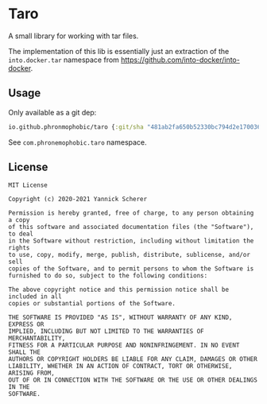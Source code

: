 # Taro

A small library for working with tar files.

The implementation of this lib is essentially just an extraction of the `into.docker.tar` namespace from https://github.com/into-docker/into-docker.

## Usage

Only available as a git dep:
```clojure
io.github.phronmophobic/taro {:git/sha "481ab2fa650b52330bc794d2e170036c34233e82" :git/tag "v1.2"}
```

See `com.phronemophobic.taro` namespace.



## License

```
MIT License

Copyright (c) 2020-2021 Yannick Scherer

Permission is hereby granted, free of charge, to any person obtaining a copy
of this software and associated documentation files (the "Software"), to deal
in the Software without restriction, including without limitation the rights
to use, copy, modify, merge, publish, distribute, sublicense, and/or sell
copies of the Software, and to permit persons to whom the Software is
furnished to do so, subject to the following conditions:

The above copyright notice and this permission notice shall be included in all
copies or substantial portions of the Software.

THE SOFTWARE IS PROVIDED "AS IS", WITHOUT WARRANTY OF ANY KIND, EXPRESS OR
IMPLIED, INCLUDING BUT NOT LIMITED TO THE WARRANTIES OF MERCHANTABILITY,
FITNESS FOR A PARTICULAR PURPOSE AND NONINFRINGEMENT. IN NO EVENT SHALL THE
AUTHORS OR COPYRIGHT HOLDERS BE LIABLE FOR ANY CLAIM, DAMAGES OR OTHER
LIABILITY, WHETHER IN AN ACTION OF CONTRACT, TORT OR OTHERWISE, ARISING FROM,
OUT OF OR IN CONNECTION WITH THE SOFTWARE OR THE USE OR OTHER DEALINGS IN THE
SOFTWARE.
```
